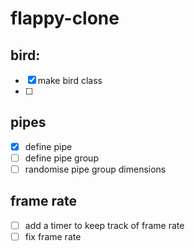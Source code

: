# flappy-clone


## bird:
 - [x] make bird class
 - [ ]


## pipes
- [x] define pipe
- [ ] define pipe group
- [ ] randomise pipe group dimensions

## frame rate
- [ ] add a timer to keep track of frame rate  
- [ ] fix frame rate  
